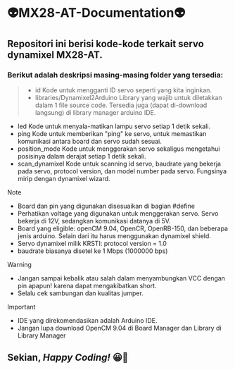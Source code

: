 # 👽MX28-AT-Documentation👽
## **Repositori ini berisi kode-kode terkait servo dynamixel MX28-AT.**

### Berikut adalah deskripsi masing-masing folder yang tersedia:

> + id
  > Kode untuk mengganti ID servo seperti yang kita inginkan.
> + libraries/Dynamixel2Arduino
  > Library yang wajib untuk diletakkan dalam 1 file source code.
  > Tersedia juga (dapat di-download langsung) di library manager arduino IDE.
+ led
  Kode untuk menyala-matikan lampu servo setiap 1 detik sekali.
+ ping
  Kode untuk memberikan "ping" ke servo, untuk memastikan komunikasi antara board dan servo sudah sesuai.
+ position_mode
  Kode untuk menggerakan servo sekaligus mengetahui posisinya dalam derajat setiap 1 detik sekali.
+ scan_dynamixel
  Kode untuk scanning id servo, baudrate yang bekerja pada servo, protocol version, dan model number pada servo.
  Fungsinya mirip dengan dynamixel wizard.

>[!NOTE]
> - Board dan pin yang digunakan disesuaikan di bagian #define
> - Perhatikan voltage yang digunakan untuk menggerakan servo. Servo bekerja di 12V, sedangkan komunikasi datanya di 5V.
> - Board yang eligible: openCM 9.04, OpenCR, OpenRB-150, dan beberapa jenis arduino. Selain dari itu harus menggunakan dynamixel shield.
> - Servo dynamixel milik KRSTI: protocol version = 1.0
> - baudrate biasanya disetel ke 1 Mbps (1000000 bps)

>[!WARNING]
> - Jangan sampai kebalik atau salah dalam menyambungkan VCC dengan pin apapun! karena dapat mengakibatkan short.
> - Selalu cek sambungan dan kualitas jumper.

>[!IMPORTANT]
> - IDE yang direkomendasikan adalah Arduino IDE.
> - Jangan lupa download OpenCM 9.04 di Board Manager dan Library <Dynamixel2Arduino> di Library Manager

## **Sekian, _Happy Coding!_** 😀🌻 
